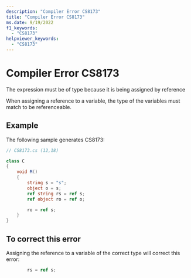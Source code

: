 ```yaml
---
description: "Compiler Error CS8173"
title: "Compiler Error CS8173"
ms.date: 9/19/2022
f1_keywords:
  - "CS8173"
helpviewer_keywords:
  - "CS8173"
---
```

# Compiler Error CS8173

The expression must be of type because it is being assigned by reference

When assigning a reference to a variable, the type of the variables must match to be referenceable.

## Example

 The following sample generates CS8173:

```csharp
// CS8173.cs (12,18)

class C
{
    void M()
    {
        string s = "s";
        object o = s;
        ref string rs = ref s;
        ref object ro = ref o;

        ro = ref s;
    }
}
```

## To correct this error

Assigning the reference to a variable of the correct type will correct this error:

```csharp
        rs = ref s;
```
